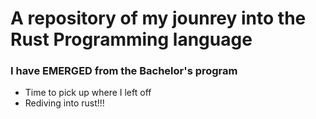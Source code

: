 # A repository of my jounrey into the Rust Programming language



### I have EMERGED from the Bachelor's program

* Time to pick up where I left off
* Rediving into rust!!!
